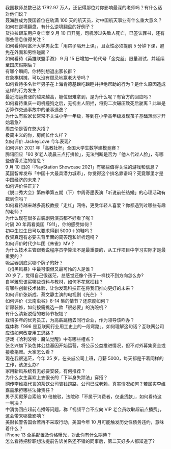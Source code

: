 我国教师总数已达 1792.97 万人，还记得那位对你影响最深的老师吗？有什么话对他们说？  
聂海胜成为我国首位在轨满 100 天的航天员，对中国航天事业有什么重大意义？  
如何在逆境翻盘，有什么逆境翻盘的好例子？  
货拉拉跟车用户身亡案 9 月 10 日开庭，司机涉过失致人死亡，已签认罪书，还有哪些信息值得关注？  
如何看待阿富汗大学男女生「用帘子隔开上课」，且女性必须提前 5 分钟下课，避免在外面和男性碰面？  
如何看待《英雄联盟手游》 9 月 15 日增加一轮代号「金克丝」限量测试，并延续至国庆假期后？  
有哪个瞬间，你特别想退出家长群？  
在象棋棋摊，可以没有顾忌地赢老大爷吗？  
如何看待多名壮年男子在上海肯德基蹭吃蹭睡并拒绝帮助的行为？是什么原因造成这样的行为发生？  
最近海运费涨的越来越高，舱位很难拿到，是为什么呢？有官方的回应吗？  
如何看待重庆一司机撞狗之后，无视主人阻拦，将狗二次碾压致死后驶离？此举是否算作交通事故中的肇事逃逸？  
为什么有些家长常常不关注小学一年级，等到在小学高年级发现孩子基础薄弱才开始着急?  
周杰伦是否在憋大招？  
极简主义的你，房间长什么样？  
如何评价 JackeyLove 今年表现?  
如何评价 2021 年「高教社杯」全国大学生数学建模竞赛？  
腾讯回应「60 岁老人凌晨三点打排位」，无法判断是否为「他人代过人脸」，有哪些值得关注的信息？  
9 月 10 日的「PlayStation Showcase 2021」有哪些值得关注的游戏和信息？  
英国智库发布「中国十大最具潜力城市」，你觉得这个排名靠谱吗？究竟哪里才是中国经济的未来？  
如何评价任正非?  
《脱口秀大会》第四季第五期（下）中周奇墨表演「听说前任结婚」的心理活动有戳到你吗？  
如何看待越来越多高校教授「走红」网络，更受年轻人喜爱？你都遇到过哪些有趣的老师？  
为什么现在很多古装剧男演员都不好看了呢？  
时隔 20 年再看美国「911」，你的感受如何？  
初中生过生日可以要求得到 5000＋的鞋吗？  
教资真题有必要去背里面的简答题和辨析题吗？  
如何评价时代少年团《朱雀》MV？  
为什么技术主管跟我说程序员学算法不是最重要的，从工作项目中学习实际才是最重要的？  
吸尘器到底买哪个牌子的好？  
《扫黑风暴》中最可恨但又最可怜的人是谁？  
20 岁了，觉得自己很迷茫，总感觉还像个孩子一样找不到方向怎么办?  
自学雅思该买哪些资料与教材，如何不花冤枉钱？  
有哪些创新技术体验，让你发现科技正在将我们推向更好的未来？  
如何评价张新成、蔡文静主演的电视剧《光芒》？  
如何评价《云南虫谷》8-14 集的情节？还原度如何？  
新房装修，如何按需挑选一款「很必要」的洗碗机？  
有什么清新脱俗的教师节祝福？  
栽培多年的优秀员工，为高薪跳槽去同行企业，作为领导该咋办？  
媒体称「996 是互联网行业用工史上的一段弯路」，如何理解这句话？互联网公司应该如何改变用工思路？  
游戏《哈利波特：魔法觉醒》中有哪些槽点？  
张艺兴旗下染色体公益基因开始运营，将公示公益推进情况，但不对外募集资金或接收捐赠。大家怎么看？  
现在我很迷茫，今年 25 岁，在亲戚公司上班，月薪 5000，每天都是干着同样的工作，该怎么办?  
家用新风系统有无必要安装，有何推荐？  
为什么女生喜欢上衣很长的「下半身失踪法」穿搭？  
网传李维嘉代言的茶饮公司骗钱跑路，公司已成老赖，真实情况如何？若属实李维嘉需承担哪些法律责任？  
男子买假茅台索赔 10 倍被驳，法院称「不属于消费者，仅退货款」，如何看待这一判决？  
中消协回应超前点播等问题，称「视频平台不应向 VIP 老会员收取超前点播费」，这会带来哪些影响？  
美财长警告国会若再不采取行动，美国今年 10 月可能触发历史性债务违约，意味着什么？  
iPhone 13 全系配置及价格曝光，对此你有什么期待？  
怎么看待把辞职想法提前告诉关系还不错的同事后，第二天好多人都知道了?  
